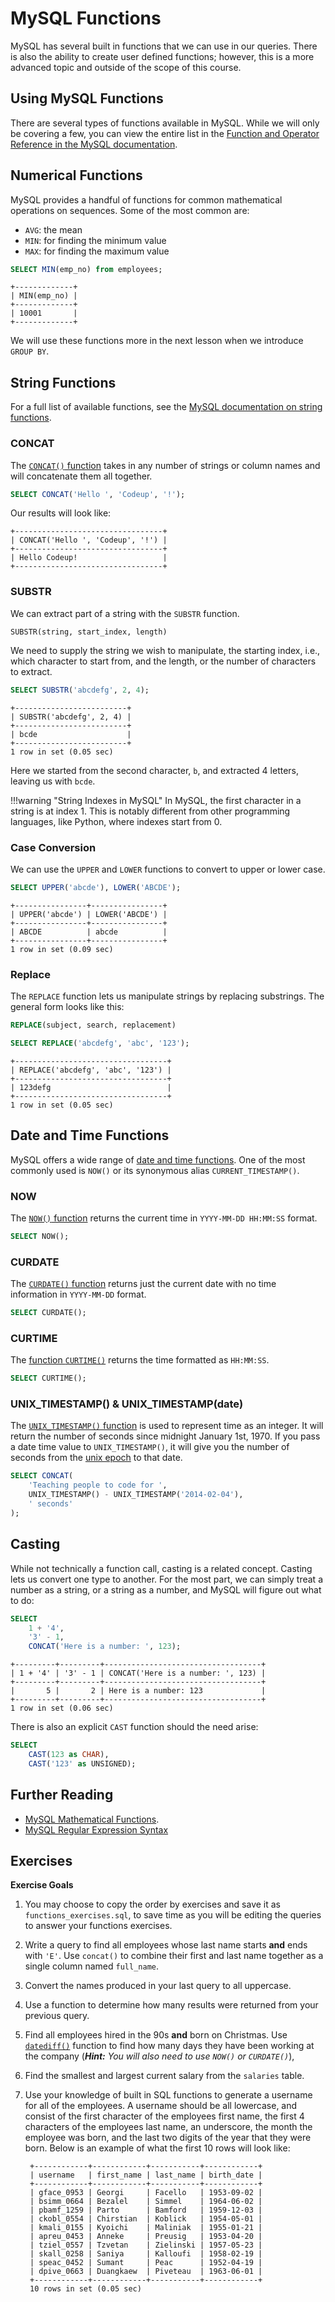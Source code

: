 # MySQL Functions

MySQL has several built in functions that we can use in our queries. There is also the ability to create user defined functions; however, this is a more advanced topic and outside of the scope of this course.

## Using MySQL Functions

There are several types of functions available in MySQL. While we will only be covering a few, you can view the entire list in the [Function and Operator Reference in the MySQL documentation](https://dev.mysql.com/doc/refman/5.7/en/functions.html).



## Numerical Functions

MySQL provides a handful of functions for common mathematical operations on sequences.  Some of the most common are:

- `AVG`: the mean
- `MIN`: for finding the minimum value
- `MAX`: for finding the maximum value

```sql
SELECT MIN(emp_no) from employees;
```

    +-------------+
    | MIN(emp_no) |
    +-------------+
    | 10001       |
    +-------------+

We will use these functions more in the next lesson when we introduce `GROUP BY`.


## String Functions

For a full list of available functions, see the [MySQL documentation on string functions](https://dev.mysql.com/doc/refman/5.7/en/string-functions.html).

### CONCAT

The [`CONCAT()` function](http://dev.mysql.com/doc/refman/5.7/en/string-functions.html#function_concat) takes in any number of strings or column names and will concatenate them all together.

```sql
SELECT CONCAT('Hello ', 'Codeup', '!');
```

Our results will look like:

    +---------------------------------+
    | CONCAT('Hello ', 'Codeup', '!') |
    +---------------------------------+
    | Hello Codeup!                   |
    +---------------------------------+


### SUBSTR

We can extract part of a string with the `SUBSTR` function.

```
SUBSTR(string, start_index, length)
```

We need to supply the string we wish to manipulate, the starting index, i.e., which character to start from, and the length, or the number of characters to extract.

```sql
SELECT SUBSTR('abcdefg', 2, 4);
```

    +-------------------------+
    | SUBSTR('abcdefg', 2, 4) |
    +-------------------------+
    | bcde                    |
    +-------------------------+
    1 row in set (0.05 sec)

Here we started from the second character, `b`, and extracted 4 letters, leaving us with `bcde`.

!!!warning "String Indexes in MySQL"
    In MySQL, the first character in a string is at index 1. This is notably different from other programming languages, like Python, where indexes start from 0.

### Case Conversion

We can use the `UPPER` and `LOWER` functions to convert to upper or lower case.

```sql
SELECT UPPER('abcde'), LOWER('ABCDE');
```

    +----------------+----------------+
    | UPPER('abcde') | LOWER('ABCDE') |
    +----------------+----------------+
    | ABCDE          | abcde          |
    +----------------+----------------+
    1 row in set (0.09 sec)

### Replace

The `REPLACE` function lets us manipulate strings by replacing substrings. The general form looks like this:

```sql
REPLACE(subject, search, replacement)
```

```sql
SELECT REPLACE('abcdefg', 'abc', '123');
```

    +----------------------------------+
    | REPLACE('abcdefg', 'abc', '123') |
    +----------------------------------+
    | 123defg                          |
    +----------------------------------+
    1 row in set (0.05 sec)

## Date and Time Functions

MySQL offers a wide range of [date and time functions](http://dev.mysql.com/doc/refman/5.7/en/date-and-time-functions.html).  One of the most commonly used is `NOW()` or its synonymous alias `CURRENT_TIMESTAMP()`.

### NOW

The [`NOW()` function](http://dev.mysql.com/doc/refman/5.7/en/date-and-time-functions.html#function_now) returns the current time in `YYYY-MM-DD HH:MM:SS` format.

```sql
SELECT NOW();
```

### CURDATE

The [`CURDATE()` function](http://dev.mysql.com/doc/refman/5.7/en/date-and-time-functions.html#function_current-date) returns just the current date with no time information  in `YYYY-MM-DD` format.

```sql
SELECT CURDATE();
```

### CURTIME

The [function `CURTIME()`](http://dev.mysql.com/doc/refman/5.7/en/date-and-time-functions.html#function_current-time) returns the time formatted as `HH:MM:SS`.

```sql
SELECT CURTIME();
```

### UNIX_TIMESTAMP() & UNIX_TIMESTAMP(date)

The [`UNIX_TIMESTAMP()` function](http://dev.mysql.com/doc/refman/5.7/en/date-and-time-functions.html#function_unix-timestamp) is used to represent time as an integer. It will return the number of seconds since midnight January 1st, 1970. If you pass a date time value to `UNIX_TIMESTAMP()`, it will give you the number of seconds from the [unix epoch](https://en.wikipedia.org/wiki/Unix_time) to that date.

```sql
SELECT CONCAT(
    'Teaching people to code for ',
    UNIX_TIMESTAMP() - UNIX_TIMESTAMP('2014-02-04'),
    ' seconds'
);
```


## Casting

While not technically a function call, casting is a related concept. Casting lets us convert one type to another. For the most part, we can simply treat a number as a string, or a string as a number, and MySQL will figure out what to do:

```sql
SELECT
    1 + '4',
    '3' - 1,
    CONCAT('Here is a number: ', 123);
```

    +---------+---------+-----------------------------------+
    | 1 + '4' | '3' - 1 | CONCAT('Here is a number: ', 123) |
    +---------+---------+-----------------------------------+
    |       5 |       2 | Here is a number: 123             |
    +---------+---------+-----------------------------------+
    1 row in set (0.06 sec)

There is also an explicit `CAST` function should the need arise:

```sql
SELECT
    CAST(123 as CHAR),
    CAST('123' as UNSIGNED);
```

## Further Reading
- [MySQL Mathematical Functions](https://dev.mysql.com/doc/refman/5.7/en/mathematical-functions.html).
- [MySQL Regular Expression Syntax](https://dev.mysql.com/doc/refman/5.7/en/regexp.html#regexp-syntax)


## Exercises

**Exercise Goals**

1. You may choose to copy the order by exercises and save it as `functions_exercises.sql`, to save time as you will be editing the queries to answer your functions exercises. 

1. Write a query to find all employees whose last name starts **and** ends with `'E'`. Use `concat()` to combine their first and last name together as a single column named `full_name`.  

1. Convert the names produced in your last query to all uppercase.  

1. Use a function to determine how many results were returned from your previous query. 

1. Find all employees hired in the 90s **and** born on Christmas. Use [`datediff()`](https://dev.mysql.com/doc/refman/5.7/en/date-and-time-functions.html#function_datediff) function to find how many days they have been working at the company (_**Hint:** You will also need to use `NOW()` or `CURDATE()`_),  

1. Find the smallest and largest current salary from the `salaries` table.  

1. Use your knowledge of built in SQL functions to generate a username for all of the employees. A username should be all lowercase, and consist of the first character of the employees first name, the first 4 characters of the employees last name, an underscore, the month the employee was born, and the last two digits of the year that they were born. Below is an example of what the first 10 rows will look like:

        +------------+------------+-----------+------------+
        | username   | first_name | last_name | birth_date |
        +------------+------------+-----------+------------+
        | gface_0953 | Georgi     | Facello   | 1953-09-02 |
        | bsimm_0664 | Bezalel    | Simmel    | 1964-06-02 |
        | pbamf_1259 | Parto      | Bamford   | 1959-12-03 |
        | ckobl_0554 | Chirstian  | Koblick   | 1954-05-01 |
        | kmali_0155 | Kyoichi    | Maliniak  | 1955-01-21 |
        | apreu_0453 | Anneke     | Preusig   | 1953-04-20 |
        | tziel_0557 | Tzvetan    | Zielinski | 1957-05-23 |
        | skall_0258 | Saniya     | Kalloufi  | 1958-02-19 |
        | speac_0452 | Sumant     | Peac      | 1952-04-19 |
        | dpive_0663 | Duangkaew  | Piveteau  | 1963-06-01 |
        +------------+------------+-----------+------------+
        10 rows in set (0.05 sec)

